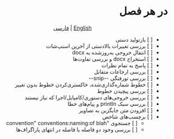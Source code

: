 <div dir="rtl">


# در هر فصل

<div align="center">
  
[English](TODO-EN.md) | [فارسی](TODO.md)
  
</div>

<ul dir="rtl">
  <li>[ ] بازتولید دستی</li>
  <li>[ ] بررسی تغییرات بالادستی از آخرین اسنپ‌شات</li>
  <li>[ ] انتقال خروجی به‌روزشده به docx</li>
  <li>[ ] استخراج docx و بررسی تفاوت‌ها</li>
  <li>[ ] پاسخ به تمام نظرات</li>
  <li>[ ] بررسی ارجاعات متقابل</li>
  <li>[ ] بررسی تورفتگی --snip--</li>
  <li>[ ] خطوط شماره‌گذاری‌شده، خاکستری‌کردن خطوط بدون تغییر</li>
  <li>[ ] بررسی پیچیدن خطوط</li>
  <li>[ ] بررسی خروجی‌های دستوری/کامپایل/اجرا که نیاز نیستند</li>
  <li>[ ] بررسی سبک println و پیام‌های خطا</li>
  <li>[ ] افزودن متن جایگزین به تصاویر</li>
  <li>[ ] برچسب‌های شاخص
    <ul>
      <li>[ ] جستجوی "convention" conventions:naming:of blah</li>
      <li>[ ] بررسی وجود دو فاصله یا فاصله در انتهای پاراگراف‌ها</li>
    </ul>
  </li>
</ul>

</div>